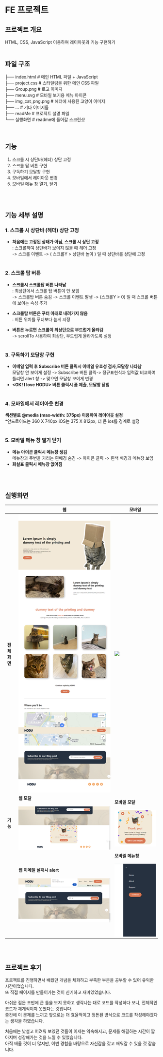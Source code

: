 # FE 프로젝트
## 프로젝트 개요
HTML, CSS, JavaScript 이용하여 레이아웃과 기능 구현하기
 <br> <br> 

## 파일 구조
├── index.html               # 메인 HTML 파일 + JavaScript  
├── project.css              # 스타일링을 위한 메인 CSS 파일  
├── Group.png            # 로고 이미지  
├── menu.svg             # 모바일 보기용 메뉴 아이콘  
├── img_cat_png.png      # 헤더에 사용된 고양이 이미지  
├── ...                  # 기타 이미지들  
├── readMe                    # 프로젝트 설명 파일  
└── 실행화면            #  readme에 들어갈 스크린샷  
<br> <br> 

## 기능
1. 스크롤 시 상단바(헤더) 상단 고정
2. 스크롤 탑 버튼 구현
3. 구독하기 모달창 구현
4. 모바일에서 레이아웃 변경
5. 모바일 메뉴 창 열기, 닫기
   
<br> <br>  
## 기능 세부 설명
### 1. 스크롤 시 상단바 (헤더) 상단 고정
   - **처음에는 고정된 상태가 아님, 스크롤 시 상단 고정**  
     : 스크롤하여 상단바가 보이지 않을 때 헤더 고정   
     -> 스크롤 이벤트 -> ( 스크롤Y > 상단바 높이 ) 일 때 상단바를 상단에 고정
 <br><br>
 
### 2. 스크롤 탑 버튼
   - **스크롤시 스크롤탑 버튼 나타남**  
     : 최상단에서 스크롤 탑 버튼이 안 보임  
     -> 스크롤탑 버튼 숨김 -> 스크롤 이벤트 발생 -> (스크롤Y > 0) 일 때 스크롤 버튼에 보이는 속성 추가
     <br>
     
   - **스크롤탑 버튼은 푸터 아래로 내려가지 않음**  
     : 버튼 위치를 푸터보다 높게 지정
     <br>
     
   - **버튼은 누르면 스크롤이 최상단으로 부드럽게 올라감**  
     -> scrollTo 사용하여 최상단, 부드럽게 올라가도록 설정
<br><br>

### 3. 구독하기 모달창 구현
   - **이메일 입력 후 Subscribe 버튼 클릭시 이메일 유효성 검사,모달창 나타남**  
     모달창 안 보이게 설정 -> Subscribe 버튼 클릭-> 정규표현식과 입력값 비교하여 틀리면 alert 창 -> 맞으면 모달창 보이게 변경
   - **<OK! I love HODU> 버튼 클릭시 폼 제출, 모달창 닫힘**
<br><br>

### 4. 모바일에서 레이아웃 변경
   **섹션별로 @media (max-width: 375px) 이용하여 레이아웃 설정**  
   *안드로이드는 360 X 740px  iOS는 375 X 812px, 더 큰 ios를 경계로 설정
<br><br>

### 5. 모바일 메뉴 창 열기 닫기
   - **메뉴 아이콘 클릭시 메뉴창 생김**  
     메뉴창과 주변을 가리는 흰배경 숨김 -> 아이콘 클릭 -> 흰색 배경과 메뉴창 보임
   - **화살표 클릭시 메뉴창 없어짐**

<br> <br>  
## 실행화면
|            | 웹                                                                                 | 모바일                      |
|------------|------------------------------------------------------------------------------------|---------------------------------------------|
| **전체화면** | <img src="./실행화면/웹스크린샷.png"/>                                           | <img src="./실행화면/모바일스샷.png" />  
| **기능**   | **웹 모달**<br><br> <img src="./실행화면/웹모달(이메일성공).png"/>                    | **모바일 모달**<br><br> <img src="./실행화면/모바일모달.png"/>              |
|            | **웹 이메일 실패시 alert**<br><br> <img src="./실행화면/웹alert(이메일실패).png"/>    |**모바일 메뉴창**<br><br> <img src="./실행화면/모바일메뉴.png"/>  
     
<br> <br> 
## 프로젝트 후기
프로젝트를 진행하면서 배웠던 개념을 체화하고 부족한 부분을 공부할 수 있어 유익한 시간이었습니다.  
또 직접 페이지를 만들어가는 것이 신기하고 재미있었습니다.

아쉬운 점은 초반에 큰 틀을 보지 못하고 생각나는 대로 코드를 작성하다 보니, 전체적인 코드가 체계적이지 못했다는 것입니다.   
중간에 이 문제를 느끼고 앞으로는 더 효율적이고 정돈된 방식으로 코드를 작성해야겠다는 생각을 하였습니다.

처음에는 낯설고 어려워 보였던 것들이 이제는 익숙해지고, 문제를 해결하는 시간이 짧아지며 성장해가는 것을 느낄 수 있었습니다.  
아직 배울 것이 더 많지만, 이번 경험을 바탕으로 자신감을 갖고 배워갈 수 있을 것 같습니다.
